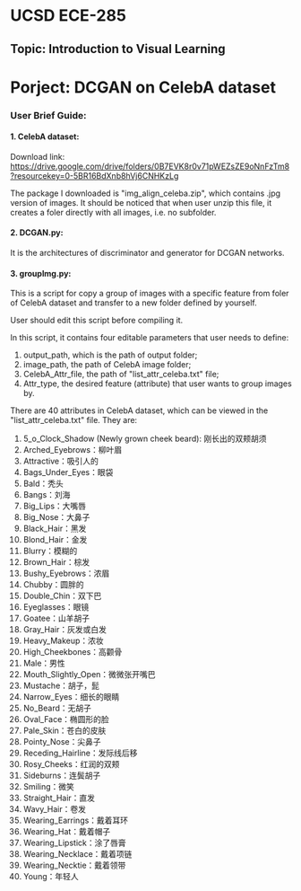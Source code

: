 # UCSD ECE-285
## Topic: Introduction to Visual Learning


# Porject: DCGAN on CelebA dataset
### User Brief Guide:
#### 1. CelebA dataset: 
Download link: https://drive.google.com/drive/folders/0B7EVK8r0v71pWEZsZE9oNnFzTm8?resourcekey=0-5BR16BdXnb8hVj6CNHKzLg

The package I downloaded is "img_align_celeba.zip", which contains .jpg version of images. It should be noticed that when user unzip this file, it creates a foler directly with all images, i.e. no subfolder.

#### 2. DCGAN.py:
It is the architectures of discriminator and generator for DCGAN networks. 

#### 3. groupImg.py:
This is a script for copy a group of images with a specific feature from foler of CelebA dataset and transfer to a new folder defined by yourself.

User should edit this script before compiling it.

In this script, it contains four editable parameters that user needs to define: 
1) output_path, which is the path of output folder; 
2) image_path, the path of CelebA image folder;
3) CelebA_Attr_file, the path of "list_attr_celeba.txt" file;
4) Attr_type, the desired feature (attribute) that user wants to group images by. 

There are 40 attributes in CelebA dataset, which can be viewed in the "list_attr_celeba.txt" file. They are:
1) 5_o_Clock_Shadow (Newly grown cheek beard): 刚长出的双颊胡须
2) Arched_Eyebrows：柳叶眉
3) Attractive：吸引人的
4) Bags_Under_Eyes：眼袋
5) Bald：秃头
6) Bangs：刘海
7) Big_Lips：大嘴唇
8) Big_Nose：大鼻子
9) Black_Hair：黑发
10) Blond_Hair：金发
11) Blurry：模糊的
12) Brown_Hair：棕发
13) Bushy_Eyebrows：浓眉
14) Chubby：圆胖的
15) Double_Chin：双下巴
16) Eyeglasses：眼镜
17) Goatee：山羊胡子
18) Gray_Hair：灰发或白发
19) Heavy_Makeup：浓妆
20) High_Cheekbones：高颧骨
21) Male：男性
22) Mouth_Slightly_Open：微微张开嘴巴
23) Mustache：胡子，髭
24) Narrow_Eyes：细长的眼睛
25) No_Beard：无胡子
26) Oval_Face：椭圆形的脸
27) Pale_Skin：苍白的皮肤
28) Pointy_Nose：尖鼻子
29) Receding_Hairline：发际线后移
30) Rosy_Cheeks：红润的双颊
31) Sideburns：连鬓胡子
32) Smiling：微笑
33) Straight_Hair：直发
34) Wavy_Hair：卷发
35) Wearing_Earrings：戴着耳环
36) Wearing_Hat：戴着帽子
37) Wearing_Lipstick：涂了唇膏
38) Wearing_Necklace：戴着项链
39) Wearing_Necktie：戴着领带
40) Young：年轻人
